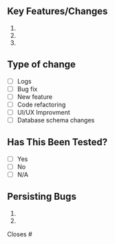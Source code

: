 
## Key Features/Changes

1. 
2. 
3. 

## Type of change

- [ ] Logs
- [ ] Bug fix 
- [ ] New feature 
- [ ] Code refactoring
- [ ] UI/UX Improvment
- [ ] Database schema changes

## Has This Been Tested?

- [ ] Yes
- [ ] No
- [ ] N/A

## Persisting Bugs

1.
2.

Closes #
